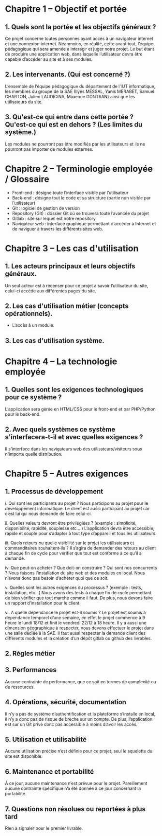 # Chapitre 1 – Objectif et portée

## 1. Quels sont la portée et les objectifs généraux ?

Ce projet concerne toutes personnes ayant accès à un navigateur internet et une connexion internet. Néanmoins, en réalité, cette avant tout, l’équipe pédagogique qui sera amenée à interagir et juger notre projet. Le but étant de produire une application web, dans laquelle l’utilisateur devra être capable d’accéder au site et à ses modules.

## 2. Les intervenants. (Qui est concerné ?)

L’ensemble de l’équipe pédagogique du département de l’IUT informatique, les membres du groupe de la SAE (Ilyes MESSAL, Yanis MERABET, Samuel CHARTON, Julien LAUDICINA, Maxence GONTRAN) ainsi que les utilisateurs du site.

## 3. Qu'est-ce qui entre dans cette portée ? Qu'est-ce qui est en dehors ? (Les limites du système.)

Les modules ne pourront pas être modifiés par les utilisateurs et ils ne pourront pas importer de modules externes.

# Chapitre 2 – Terminologie employée / Glossaire

- Front-end : désigne toute l’interface visible par l’utilisateur 
- Back-end : désigne tout le code et sa structure (partie non visible par l’utilisateur) 
- Git : logiciel de gestion de version 
- Repository (Git) : dossier Git où se trouvera toute l’avancée du projet 
- Gitlab : site sur lequel est notre repository
- Navigateur web : interface graphique permettant d’accéder à Internet et de naviguer à travers les différents sites web.

# Chapitre 3 – Les cas d'utilisation

## 1. Les acteurs principaux et leurs objectifs généraux.

Un seul acteur est à recenser pour ce projet à savoir l’utilisateur du site, celui-ci accède aux différentes pages du site.

## 2. Les cas d'utilisation métier (concepts opérationnels).

- L’accès à un module.

## 3. Les cas d'utilisation système.

# Chapitre 4 – La technologie employée

## 1. Quelles sont les exigences technologiques pour ce système ?
L’application sera gérée en HTML/CSS pour le front-end et par PHP/Python pour le back-end.

## 2. Avec quels systèmes ce système s'interfacera-t-il et avec quelles exigences ?
Il s'interface dans les navigateurs web des utilisateurs/visiteurs sous n'importe quelle distribution.

# Chapitre 5 – Autres exigences

## 1. Processus de développement

i. Qui sont les participants au projet ?
Nous participons au projet pour le développement informatique. Le client est aussi participant au projet car c’est lui qui nous demande de faire celui-ci.

ii. Quelles valeurs devront être privilégiées ? (exemple : simplicité, disponibilité, rapidité, souplesse etc... )
L’application devra être accessible, rapide et souple pour s’adapter à tout type d’appareil et tous les utilisateurs.

iii. Quels retours ou quelle visibilité sur le projet les utilisateurs et commanditaires souhaitent-ils ?
Il s’agira de demander des retours au client à chaque fin de cycle pour vérifier que tout est conforme à ce qu’il a demandé.

iv. Que peut-on acheter ? Que doit-on construire ? Qui sont nos concurrents ?
Nous faisons l’installation du site web et des modules en local. Nous n’avons donc pas besoin d’acheter quoi que ce soit.

v. Quelles sont les autres exigences du processus ? (exemple : tests, installation, etc...)
Nous avons des tests à chaque fin de cycle permettant de bien vérifier que tout marche comme il faut. De plus, nous devons faire un rapport d’installation pour le client.

vi. A quelle dépendance le projet est-il soumis ?
Le projet est soumis à dépendance temporel d’une semaine, en effet le projet commence à 9 heure le lundi 18/12 et finit le vendredi 22/12 à 18 heure. Il y a aussi une dimension géographique à respecter, nous devons effectuer le projet dans une salle dédiée à la SAE.
Il faut aussi respecter la demande client des différents modules et la création d’un dépôt gitlab ou github des livrables.

## 2. Règles métier

## 3. Performances
Aucune contrainte de performance, que ce soit en termes de complexité ou de ressources. 

## 4. Opérations, sécurité, documentation
Il n’y a pas de système d’authentification et la plateforme s’installe en local, il n’y a donc pas de risque de brèche sur un compte. De plus, l’application est sur un Git privé donc pas accessible à moins d’avoir les accès.

## 5. Utilisation et utilisabilité
Aucune utilisation précise n’est définie pour ce projet, seul le squelette du site est disponible.

## 6. Maintenance et portabilité
À ce jour, aucune maintenance n’est prévue pour le projet. Pareillement aucune contrainte spécifique n’a été donnée à ce jour concernant la portabilité.

## 7. Questions non résolues ou reportées à plus tard
Rien à signaler pour le premier livrable.
